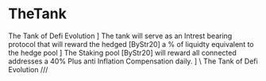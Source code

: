 # TheTank 
The Tank of Defi Evolution
]
The tank will serve as an Intrest bearing protocol that will reward the hedged [ByStr20]  a % of liquidty equivalent to the hedge pool 
]
The Staking pool [ByStr20] will reward all connected addresses a 40% Plus anti Inflation Compensation daily.
]
\\ The Tank of Defi Evolution /// 

